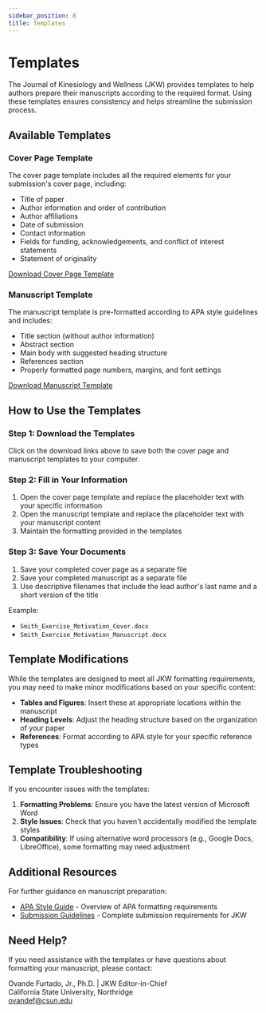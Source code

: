 ```yaml
---
sidebar_position: 8
title: Templates
---
```


# Templates

The Journal of Kinesiology and Wellness (JKW) provides templates to help authors prepare their manuscripts according to the required format. Using these templates ensures consistency and helps streamline the submission process.

## Available Templates

### Cover Page Template

The cover page template includes all the required elements for your submission's cover page, including:

- Title of paper
- Author information and order of contribution
- Author affiliations
- Date of submission
- Contact information
- Fields for funding, acknowledgements, and conflict of interest statements
- Statement of originality

[Download Cover Page Template](http://www.wskw.org/wp-content/uploads/2023/05/APA-7th-edition-template-cover-jkw.docx)

### Manuscript Template

The manuscript template is pre-formatted according to APA style guidelines and includes:

- Title section (without author information)
- Abstract section
- Main body with suggested heading structure
- References section
- Properly formatted page numbers, margins, and font settings

[Download Manuscript Template](http://www.wskw.org/wp-content/uploads/2023/04/APA-7th-edition-template-jkw.docx)

## How to Use the Templates

### Step 1: Download the Templates

Click on the download links above to save both the cover page and manuscript templates to your computer.

### Step 2: Fill in Your Information

1. Open the cover page template and replace the placeholder text with your specific information
2. Open the manuscript template and replace the placeholder text with your manuscript content
3. Maintain the formatting provided in the templates

### Step 3: Save Your Documents

1. Save your completed cover page as a separate file
2. Save your completed manuscript as a separate file
3. Use descriptive filenames that include the lead author's last name and a short version of the title

Example:
- `Smith_Exercise_Motivation_Cover.docx`
- `Smith_Exercise_Motivation_Manuscript.docx`

## Template Modifications

While the templates are designed to meet all JKW formatting requirements, you may need to make minor modifications based on your specific content:

- **Tables and Figures**: Insert these at appropriate locations within the manuscript
- **Heading Levels**: Adjust the heading structure based on the organization of your paper
- **References**: Format according to APA style for your specific reference types

## Template Troubleshooting

If you encounter issues with the templates:

1. **Formatting Problems**: Ensure you have the latest version of Microsoft Word
2. **Style Issues**: Check that you haven't accidentally modified the template styles
3. **Compatibility**: If using alternative word processors (e.g., Google Docs, LibreOffice), some formatting may need adjustment

## Additional Resources

For further guidance on manuscript preparation:

- [APA Style Guide](/docs/apa-style-guide) - Overview of APA formatting requirements
- [Submission Guidelines](/docs/submission-guidelines) - Complete submission requirements for JKW

## Need Help?

If you need assistance with the templates or have questions about formatting your manuscript, please contact:

Ovande Furtado, Jr., Ph.D.  | JKW Editor-in-Chief  
California State University, Northridge  
[ovandef@csun.edu](mailto:ovandef@csun.edu)